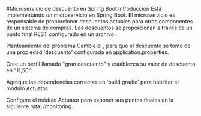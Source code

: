 #Microservicio de descuento en Spring Boot
Introducción
Está implementando un microservicio en Spring Boot. El microservicio es responsable de proporcionar descuentos actuales para otros componentes de un sistema de compras. Los descuentos se proporcionan a través de un punto final REST configurado en un archivo .

Planteamiento del problema
Cambie el , para que el descuento se tome de una propiedad 'descuento' configurada en application.properties.

Cree un perfil llamado "gran descuento" y establezca su valor de descuento en "11,56".

Agregue las dependencias correctas en 'build.gradle' para habilitar el módulo Actuator.

Configure el módulo Actuator para exponer sus puntos finales en la siguiente ruta: /monitoring.
